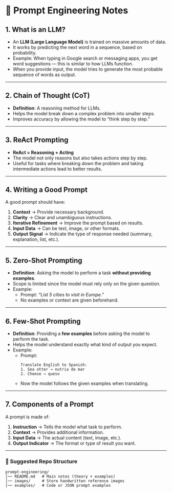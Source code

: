 # 📘 Prompt Engineering Notes

## 1. What is an LLM?
- An **LLM (Large Language Model)** is trained on massive amounts of data.  
- It works by predicting the next word in a sequence, based on probability.  
- Example: When typing in Google search or messaging apps, you get word suggestions — this is similar to how LLMs function.  
- When you provide input, the model tries to generate the most probable sequence of words as output.  

---

## 2. Chain of Thought (CoT)
- **Definition**: A reasoning method for LLMs.  
- Helps the model break down a complex problem into smaller steps.  
- Improves accuracy by allowing the model to “think step by step.”  

---

## 3. ReAct Prompting
- **ReAct = Reasoning + Acting**  
- The model not only reasons but also takes actions step by step.  
- Useful for tasks where breaking down the problem and taking intermediate actions lead to better results.  

---

## 4. Writing a Good Prompt
A good prompt should have:  
1. **Context** → Provide necessary background.  
2. **Clarity** → Clear and unambiguous instructions.  
3. **Iterative Refinement** → Improve the prompt based on results.  
4. **Input Data** → Can be text, image, or other formats.  
5. **Output Signal** → Indicate the type of response needed (summary, explanation, list, etc.).  

---

## 5. Zero-Shot Prompting
- **Definition**: Asking the model to perform a task **without providing examples**.  
- Scope is limited since the model must rely only on the given question.  
- Example:  
  - Prompt: *“List 5 cities to visit in Europe.”*  
  - No examples or context are given beforehand.  

---

## 6. Few-Shot Prompting
- **Definition**: Providing a **few examples** before asking the model to perform the task.  
- Helps the model understand exactly what kind of output you expect.  
- Example:  
  - Prompt:  
    ```
    Translate English to Spanish:  
    1. Sea otter → nutria de mar  
    2. Cheese → queso  
    ```  
  - Now the model follows the given examples when translating.  

---

## 7. Components of a Prompt
A prompt is made of:  
1. **Instruction** → Tells the model what task to perform.  
2. **Context** → Provides additional information.  
3. **Input Data** → The actual content (text, image, etc.).  
4. **Output Indicator** → The format or type of result you want.  

---

### 📂 Suggested Repo Structure
```
prompt-engineering/
│── README.md   # Main notes (theory + examples)
│── images/     # Store handwritten reference images
│── examples/   # Code or JSON prompt examples
```
